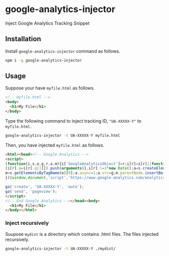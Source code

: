 # google-analytics-injector
Inject Google Analytics Tracking Snippet

## Installation

Install `google-analytics-injector` command as follows.

```bash
npm i -g google-analytics-injector
```

## Usage

Suppose your have `myfile.html` as follows.

```html
<!-- myfile.html -->
<body>
  <h1>My File</h1>
</body>
```

Type the following command to inject tracking ID, `"UA-XXXXX-Y"` to `myfile.html`.

```bash
google-analytics-injector -t UA-XXXXX-Y myfile.html
```

Then, you have injected `myfile.html` as follows.

```html
<html><head><!-- Google Analytics -->
<script>
(function(i,s,o,g,r,a,m){i['GoogleAnalyticsObject']=r;i[r]=i[r]||function(){
(i[r].q=i[r].q||[]).push(arguments)},i[r].l=1*new Date();a=s.createElement(o),
m=s.getElementsByTagName(o)[0];a.async=1;a.src=g;m.parentNode.insertBefore(a,m)
})(window,document,'script','https://www.google-analytics.com/analytics.js','ga');

ga('create', 'UA-XXXXX-Y', 'auto');
ga('send', 'pageview');
</script>
<!-- End Google Analytics --></head><body>
  <h1>My File</h1>
</body></html>
```

### Inject recursively

Suupose `mydist` is a directory which contains .html files. The files injected recursively. 

```bash
google-analytics-injector -t UA-XXXXX-Y ./mydist/
```
